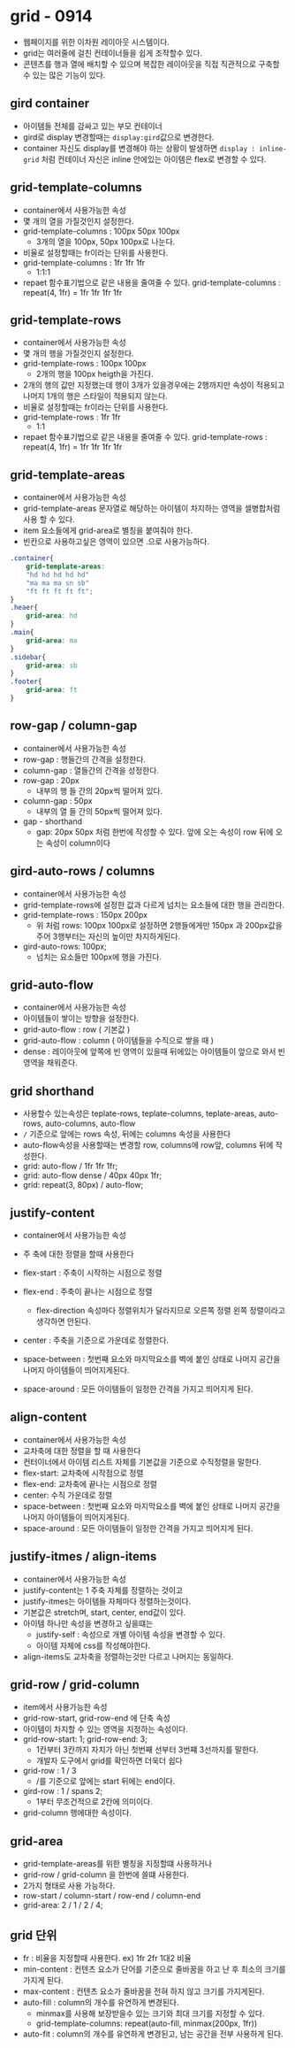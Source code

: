 # grid - 0914
- 웹페이지를 위한 이차원 레이아웃 시스템이다.
- grid는 여러줄에 걸친 컨테이너들을 쉽게 조작할수 있다.
- 콘텐츠를 행과 열에 배치할 수 있으며 복잡한 레이아웃을 직접 직관적으로 구축할 수 있는 많은 기능이 있다.
## gird container
- 아이템들 전체를 감싸고 있는 부모 컨테이너
- gird로 display 변경할때는 `display:gird`값으로 변경한다.
- container 자신도 display를 변경해야 하는 상황이 발생하면 `display : inline-grid` 처럼 컨테이너 자신은 inline 안에있는 아이템은 flex로 변경할 수 있다.
## grid-template-columns
- container에서 사용가능한 속성
- 몇 개의 열을 가질것인지 설정한다.
- grid-template-columns : 100px 50px 100px
    - 3개의 열을 100px, 50px 100px로 나눈다.
- 비율로 설정할때는 fr이라는 단위를 사용한다.
- grid-template-columns : 1fr 1fr 1fr 
    - 1:1:1
- repaet 함수표기법으로 같은 내용을 줄여줄 수 있다.
    grid-template-columns : repeat(4, 1fr) = 1fr 1fr 1fr 1fr
## grid-template-rows
- container에서 사용가능한 속성
- 몇 개의 행을 가질것인지 설정한다.
- grid-template-rows : 100px 100px
    - 2개의 행을 100px heigth을 가진다.
- 2개의 행의 값만 지정했는데 행이 3개가 있을경우에는 2행까지만 속성이 적용되고 나머지 1개의 행은 스타일이 적용되지 않는다.
- 비율로 설정할때는 fr이라는 단위를 사용한다.
- grid-template-rows : 1fr 1fr
    - 1:1
- repaet 함수표기법으로 같은 내용을 줄여줄 수 있다.
    grid-template-rows : repeat(4, 1fr) = 1fr 1fr 1fr 1fr
## grid-template-areas
- container에서 사용가능한 속성
- grid-template-areas 문자열로 해당하는 아이템이 차지하는 영역을 셀병합처럼 사용 할 수 있다.
- item 요소들에게 grid-area로 별칭을 붙여줘야 한다.
- 빈칸으로 사용하고싶은 영역이 있으면 .으로 사용가능하다.
```css
.container{
    grid-template-areas:
    "hd hd hd hd hd"
    "ma ma ma sn sb"
    "ft ft ft ft ft";
}
.heaer{
    grid-area: hd
}
.main{
    grid-area: ma
}
.sidebar{
    grid-area: sb
}
.footer{
    grid-area: ft
}

```
## row-gap / column-gap
- container에서 사용가능한 속성
- row-gap : 행들간의 간격을 설정한다.
- column-gap : 열들간의 간격을 성정한다.
- row-gap : 20px
    - 내부의 행 들 간의 20px씩 떨어져 있다.
- column-gap : 50px
    - 내부의 열 들 간의 50px씩 떨어져 있다.
- gap - shorthand
    - gap: 20px 50px 처럼 한번에 작성할 수 있다. 앞에 오는 속성이 row 뒤에 오는 속성이 column이다

## gird-auto-rows / columns
- container에서 사용가능한 속성
- grid-template-rows에 설정한 값과 다르게 넘치는 요소들에 대한 행을 관리한다.
- grid-template-rows : 150px 200px 
    - 위 처럼 rows: 100px 100px로 설정하면 2행들에게만 150px 과 200px값을 주어 3행부터는 자신의 높이만 차지하게된다.
- gird-auto-rows: 100px;
    - 넘치는 요소들만 100px에 행을 가진다.

## grid-auto-flow
- container에서 사용가능한 속성
- 아이템들이 쌓이는 방향을 설정한다. 
-  grid-auto-flow : row ( 기본값 )
-  grid-auto-flow : column ( 아이템들을 수직으로 쌓을 때 )
-  dense : 레이아웃에 앞쪽에 빈 영역이 있을때 뒤에있는 아이템들이 앞으로 와서 빈 영역을 채워준다.

## grid shorthand
- 사용할수 있는속성은 teplate-rows, teplate-columns, teplate-areas, auto-rows, auto-columns, auto-flow
- `/` 기준으로 앞에는 rows 속성, 뒤에는 columns 속성을 사용한다
- auto-flow속성을 사용할때는 변경할 row, columns에 row앞, columns 뒤에 작성한다.
- grid: auto-flow / 1fr 1fr 1fr;
- grid: auto-flow dense / 40px 40px 1fr;
- grid: repeat(3, 80px) / auto-flow;

## justify-content
- container에서 사용가능한 속성
- 주 축에 대한 정렬을 할때 사용한다

- flex-start : 주축이 시작하는 시점으로 정렬
- flex-end : 주축이 끝나는 시점으로 정렬
    - flex-direction 속성마다 정렬위치가 달라지므로 오른쪽 정렬 왼쪽 정렬이라고 생각하면 안된다.
- center : 주축을 기준으로 가운데로 정렬한다.
- space-between : 첫번째 요소와 마지막요소를 벽에 붙인 상태로 나머지 공간을 나머지 아이템들이 띄어지게된다.
- space-around : 모든 아이템들이 일정한 간격을 가지고 띄어지게 된다.

## align-content
- container에서 사용가능한 속성
- 교차축에 대한 정렬을 할 때 사용한다
- 컨터이너에서 아이템 리스트 자체를 기본값을 기준으로 수직정렬을 말한다.
- flex-start: 교차축에 시작점으로 정렬
- flex-end: 교차축에 끝나는 시점으로 정렬
- center: 수직 가운데로 정렬
- space-between : 첫번째 요소와 마지막요소를 벽에 붙인 상태로 나머지 공간을 나머지 아이템들이 띄어지게된다.
- space-around : 모든 아이템들이 일정한 간격을 가지고 띄어지게 된다.


## justify-itmes / align-items
- container에서 사용가능한 속성
- justify-content는 1 주축 자체를 정렬하는 것이고
- justify-itmes는 아이템들 자체마다 정렬하는것이다.
- 기본값은 stretch며, start, center, end값이 있다.
- 아이템 하나만 속성을 변경하고 싶을떄는
    - justify-self : 속성으로 개별 아이템 속성을 변경할 수 있다.
    - 아이템 자체에 css를 작성해야한다.
- align-items도 교차축을 정렬하는것만 다르고 나머지는 동일하다.


## grid-row / grid-column
- item에서 사용가능한 속성
- grid-row-start, grid-row-end 에 단축 속성
- 아이템이 차지할 수 있는 영역을 지정하는 속성이다.
- grid-row-start: 1; grid-row-end: 3;
    - 1칸부터 3칸까지 자치가 아닌 첫번째 선부터 3번쨰 3선까지를 말한다.
    - 개발자 도구에서 grid를 확인하면 더욱더 쉽다
- grid-row : 1 / 3
    - /를 기준으로 앞에는 start 뒤에는 end이다.
- gird-row : 1 / spans 2; 
    - 1부터 무조건적으로 2칸에 의미이다.
- grid-column 행에대한 속성이다.

## grid-area
- grid-template-areas를 위한 별칭을 지정할떄 사용하거나
- grid-row / grid-column 을 한번에 쓸떄 사용한다.
- 2가지 형태로 사용 가능하다.
- row-start / column-start / row-end / column-end
- grid-area: 2 / 1 / 2 / 4;


## grid 단위
- fr : 비율을 지정할때 사용한다. ex) 1fr 2fr 1대2 비율
- min-content : 컨텐츠 요소가 단어를 기준으로 줄바꿈을 하고 난 후 최소의 크기를 가지게 된다.
- max-content : 컨텐츠 요소가 줄바꿈을 전혀 하지 않고 크기를 가지게된다.
- auto-fill : column의 개수를 유연하게 변경된다.
    - minmax를 사용해 보장받을수 있는 크기와 최대 크기를 지정할 수 있다.
    - grid-template-columns: repeat(auto-fill, minmax(200px, 1fr))
- auto-fit : column의 개수를 유연하게 변경된고, 남는 공간을 전부 사용하게 된다.
